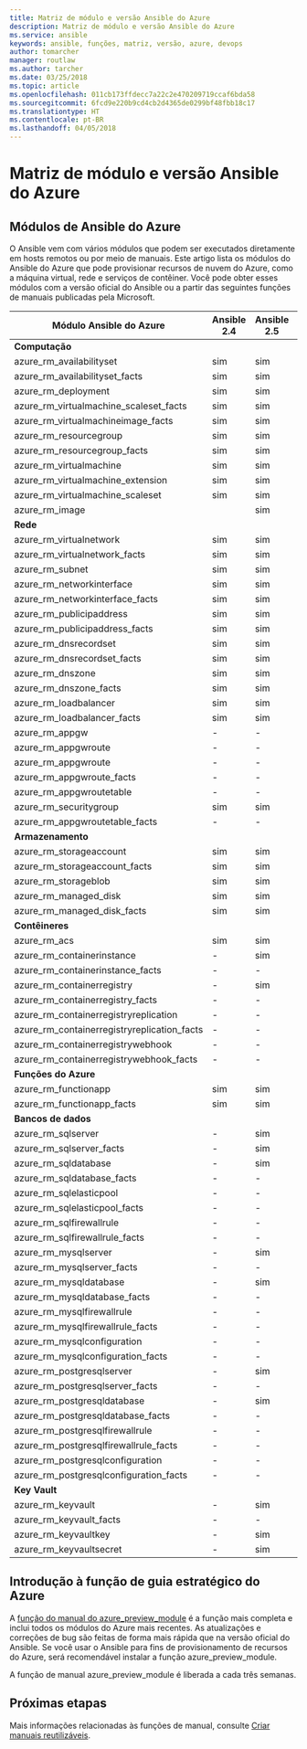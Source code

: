```yaml
---
title: Matriz de módulo e versão Ansible do Azure
description: Matriz de módulo e versão Ansible do Azure
ms.service: ansible
keywords: ansible, funções, matriz, versão, azure, devops
author: tomarcher
manager: routlaw
ms.author: tarcher
ms.date: 03/25/2018
ms.topic: article
ms.openlocfilehash: 011cb173ffdecc7a22c2e470209719ccaf6bda58
ms.sourcegitcommit: 6fcd9e220b9cd4cb2d4365de0299bf48fbb18c17
ms.translationtype: HT
ms.contentlocale: pt-BR
ms.lasthandoff: 04/05/2018
---
```

# <a name="ansible-module-and-version-matrix"></a>Matriz de módulo e versão Ansible do Azure

## <a name="ansible-modules-for-azure"></a>Módulos de Ansible do Azure
O Ansible vem com vários módulos que podem ser executados diretamente em hosts remotos ou por meio de manuais.
Este artigo lista os módulos do Ansible do Azure que pode provisionar recursos de nuvem do Azure, como a máquina virtual, rede e serviços de contêiner. Você pode obter esses módulos com a versão oficial do Ansible ou a partir das seguintes funções de manuais publicadas pela Microsoft.

| Módulo Ansible do Azure                   |  Ansible 2.4 |  Ansible 2.5 |  Função de manual [azure_preview_module](#introduction-to-azurepreviewmodule) | 
|---------------------------------------------|--------------|-----------------------------|-------------------------------------| 
| **Computação**                    |           |                          |                                  | 
| azure_rm_availabilityset                    | sim          | sim                         | sim                                 | 
| azure_rm_availabilityset_facts              | sim          | sim                         | sim                                 | 
| azure_rm_deployment                         | sim          | sim                         | sim                                 | 
| azure_rm_virtualmachine_scaleset_facts      | sim          | sim                         | sim                                 | 
| azure_rm_virtualmachineimage_facts          | sim          | sim                         | sim                                 | 
| azure_rm_resourcegroup                      | sim          | sim                         | sim                                 | 
| azure_rm_resourcegroup_facts                | sim          | sim                         | sim                                 | 
| azure_rm_virtualmachine                     | sim          | sim                         | sim                                 | 
| azure_rm_virtualmachine_extension           | sim          | sim                         | sim                                 | 
| azure_rm_virtualmachine_scaleset            | sim          | sim                         | sim                                 | 
| azure_rm_image                              |              | sim                         | sim                                 | 
| **Rede**                    |           |                          |                                  | 
| azure_rm_virtualnetwork                     | sim          | sim                         | sim                                 | 
| azure_rm_virtualnetwork_facts               | sim          | sim                         | sim                                 | 
| azure_rm_subnet                             | sim          | sim                         | sim                                 | 
| azure_rm_networkinterface                   | sim          | sim                         | sim                                 | 
| azure_rm_networkinterface_facts             | sim          | sim                         | sim                                 | 
| azure_rm_publicipaddress                    | sim          | sim                         | sim                                 | 
| azure_rm_publicipaddress_facts              | sim          | sim                         | sim                                 | 
| azure_rm_dnsrecordset                       | sim          | sim                         | sim                                 | 
| azure_rm_dnsrecordset_facts                 | sim          | sim                         | sim                                 | 
| azure_rm_dnszone                            | sim          | sim                         | sim                                 | 
| azure_rm_dnszone_facts                      | sim          | sim                         | sim                                 | 
| azure_rm_loadbalancer                       | sim          | sim                         | sim                                 | 
| azure_rm_loadbalancer_facts                 | sim          | sim                         | sim                                 | 
| azure_rm_appgw                              | -            | -                           | sim                                 | 
| azure_rm_appgwroute                         | -            | -                           | sim                                 | 
| azure_rm_appgwroute                         | -            | -                           | sim                                 |
| azure_rm_appgwroute_facts                   | -            | -                           | sim                                 |
| azure_rm_appgwroutetable                    | -            | -                           | sim                                 |
| azure_rm_securitygroup                      | sim          | sim                         | sim                                 | 
| azure_rm_appgwroutetable_facts              | -            | -                           | sim                                 | 
| **Armazenamento**                    |           |                          |                                  | 
| azure_rm_storageaccount                     | sim          | sim                         | sim                                 | 
| azure_rm_storageaccount_facts               | sim          | sim                         | sim                                 | 
| azure_rm_storageblob                        | sim          | sim                         | sim                                 | 
| azure_rm_managed_disk                       | sim          | sim                         | sim                                 | 
| azure_rm_managed_disk_facts                 | sim          | sim                         | sim                                 | 
| **Contêineres**                    |           |                          |                                  | 
| azure_rm_acs                                | sim          | sim                         | sim                                 | 
| azure_rm_containerinstance                  | -            | sim                         | sim                                 | 
| azure_rm_containerinstance_facts            | -            | -                           | sim                                 | 
| azure_rm_containerregistry                  | -            | sim                         | sim                                 | 
| azure_rm_containerregistry_facts            | -            | -                           | sim                                 | 
| azure_rm_containerregistryreplication       | -            | -                           | sim                                 | 
| azure_rm_containerregistryreplication_facts | -            | -                           | sim                                 | 
| azure_rm_containerregistrywebhook           | -            | -                           | sim                                 | 
| azure_rm_containerregistrywebhook_facts     | -            | -                           | sim                                 | 
| **Funções do Azure**                    |           |                          |                                  | 
| azure_rm_functionapp                        | sim          | sim                         | sim                                 | 
| azure_rm_functionapp_facts                  | sim          | sim                         | sim                                 | 
| **Bancos de dados**                    |           |                          |                                  | 
| azure_rm_sqlserver                          | -            | sim                         | sim                                 | 
| azure_rm_sqlserver_facts                    | -            | sim                         | sim                                 | 
| azure_rm_sqldatabase                        | -            | sim                         | sim                                 | 
| azure_rm_sqldatabase_facts                  | -            | -                           | sim                                 | 
| azure_rm_sqlelasticpool                     | -            | -                           | sim                                 | 
| azure_rm_sqlelasticpool_facts               | -            | -                           | sim                                 | 
| azure_rm_sqlfirewallrule                    | -            | -                           | sim                                 | 
| azure_rm_sqlfirewallrule_facts              | -            | -                           | sim                                 | 
| azure_rm_mysqlserver                        | -            | sim                         | sim                                 | 
| azure_rm_mysqlserver_facts                  | -            | -                           | sim                                 | 
| azure_rm_mysqldatabase                      | -            | sim                         | sim                                 | 
| azure_rm_mysqldatabase_facts                | -            | -                           | sim                                 | 
| azure_rm_mysqlfirewallrule                  | -            | -                           | sim                                 | 
| azure_rm_mysqlfirewallrule_facts            | -            | -                           | sim                                 | 
| azure_rm_mysqlconfiguration                 | -            | -                           | sim                                 | 
| azure_rm_mysqlconfiguration_facts           | -            | -                           | sim                                 | 
| azure_rm_postgresqlserver                   | -            | sim                         | sim                                 | 
| azure_rm_postgresqlserver_facts             | -            | -                           | sim                                 | 
| azure_rm_postgresqldatabase                 | -            | sim                         | sim                                 | 
| azure_rm_postgresqldatabase_facts           | -            | -                           | sim                                 | 
| azure_rm_postgresqlfirewallrule             | -            | -                           | sim                                 | 
| azure_rm_postgresqlfirewallrule_facts       | -            | -                           | sim                                 | 
| azure_rm_postgresqlconfiguration            | -            | -                           | sim                                 | 
| azure_rm_postgresqlconfiguration_facts      | -            | -                           | sim                                 | 
| **Key Vault**                    |           |                          |                                  | 
| azure_rm_keyvault                           | -            | sim                         | sim                                 |
| azure_rm_keyvault_facts                     | -            | -                           | sim                                 |
| azure_rm_keyvaultkey                        | -            | sim                         | sim                                 |
| azure_rm_keyvaultsecret                     | -            | sim                         | sim                                 |


## <a name="introduction-to-playbook-role-for-azure"></a>Introdução à função de guia estratégico do Azure
A [função do manual do azure_preview_module](https://galaxy.ansible.com/Azure/azure_preview_modules/) é a função mais completa e inclui todos os módulos do Azure mais recentes. As atualizações e correções de bug são feitas de forma mais rápida que na versão oficial do Ansible. Se você usar o Ansible para fins de provisionamento de recursos do Azure, será recomendável instalar a função azure_preview_module.

A função de manual azure_preview_module é liberada a cada três semanas.

## <a name="next-steps"></a>Próximas etapas
Mais informações relacionadas às funções de manual, consulte [Criar manuais reutilizáveis](http://docs.ansible.com/ansible/latest/playbooks_reuse.html). 
